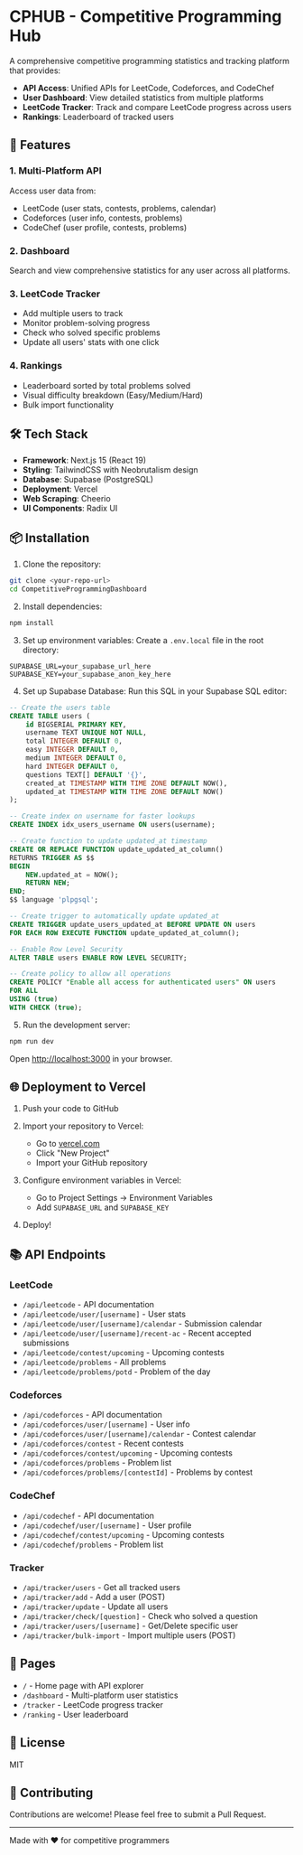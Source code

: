 # CPHUB - Competitive Programming Hub

A comprehensive competitive programming statistics and tracking platform that provides:
- **API Access**: Unified APIs for LeetCode, Codeforces, and CodeChef
- **User Dashboard**: View detailed statistics from multiple platforms
- **LeetCode Tracker**: Track and compare LeetCode progress across users
- **Rankings**: Leaderboard of tracked users

## 🚀 Features

### 1. Multi-Platform API
Access user data from:
- LeetCode (user stats, contests, problems, calendar)
- Codeforces (user info, contests, problems)
- CodeChef (user profile, contests, problems)

### 2. Dashboard
Search and view comprehensive statistics for any user across all platforms.

### 3. LeetCode Tracker
- Add multiple users to track
- Monitor problem-solving progress
- Check who solved specific problems
- Update all users' stats with one click

### 4. Rankings
- Leaderboard sorted by total problems solved
- Visual difficulty breakdown (Easy/Medium/Hard)
- Bulk import functionality

## 🛠️ Tech Stack

- **Framework**: Next.js 15 (React 19)
- **Styling**: TailwindCSS with Neobrutalism design
- **Database**: Supabase (PostgreSQL)
- **Deployment**: Vercel
- **Web Scraping**: Cheerio
- **UI Components**: Radix UI

## 📦 Installation

1. Clone the repository:
```bash
git clone <your-repo-url>
cd CompetitiveProgrammingDashboard
```

2. Install dependencies:
```bash
npm install
```

3. Set up environment variables:
Create a `.env.local` file in the root directory:
```env
SUPABASE_URL=your_supabase_url_here
SUPABASE_KEY=your_supabase_anon_key_here
```

4. Set up Supabase Database:
Run this SQL in your Supabase SQL editor:

```sql
-- Create the users table
CREATE TABLE users (
    id BIGSERIAL PRIMARY KEY,
    username TEXT UNIQUE NOT NULL,
    total INTEGER DEFAULT 0,
    easy INTEGER DEFAULT 0,
    medium INTEGER DEFAULT 0,
    hard INTEGER DEFAULT 0,
    questions TEXT[] DEFAULT '{}',
    created_at TIMESTAMP WITH TIME ZONE DEFAULT NOW(),
    updated_at TIMESTAMP WITH TIME ZONE DEFAULT NOW()
);

-- Create index on username for faster lookups
CREATE INDEX idx_users_username ON users(username);

-- Create function to update updated_at timestamp
CREATE OR REPLACE FUNCTION update_updated_at_column()
RETURNS TRIGGER AS $$
BEGIN
    NEW.updated_at = NOW();
    RETURN NEW;
END;
$$ language 'plpgsql';

-- Create trigger to automatically update updated_at
CREATE TRIGGER update_users_updated_at BEFORE UPDATE ON users
FOR EACH ROW EXECUTE FUNCTION update_updated_at_column();

-- Enable Row Level Security
ALTER TABLE users ENABLE ROW LEVEL SECURITY;

-- Create policy to allow all operations
CREATE POLICY "Enable all access for authenticated users" ON users
FOR ALL
USING (true)
WITH CHECK (true);
```

5. Run the development server:
```bash
npm run dev
```

Open [http://localhost:3000](http://localhost:3000) in your browser.

## 🌐 Deployment to Vercel

1. Push your code to GitHub

2. Import your repository to Vercel:
   - Go to [vercel.com](https://vercel.com)
   - Click "New Project"
   - Import your GitHub repository

3. Configure environment variables in Vercel:
   - Go to Project Settings → Environment Variables
   - Add `SUPABASE_URL` and `SUPABASE_KEY`

4. Deploy!

## 📚 API Endpoints

### LeetCode
- `/api/leetcode` - API documentation
- `/api/leetcode/user/[username]` - User stats
- `/api/leetcode/user/[username]/calendar` - Submission calendar
- `/api/leetcode/user/[username]/recent-ac` - Recent accepted submissions
- `/api/leetcode/contest/upcoming` - Upcoming contests
- `/api/leetcode/problems` - All problems
- `/api/leetcode/problems/potd` - Problem of the day

### Codeforces
- `/api/codeforces` - API documentation
- `/api/codeforces/user/[username]` - User info
- `/api/codeforces/user/[username]/calendar` - Contest calendar
- `/api/codeforces/contest` - Recent contests
- `/api/codeforces/contest/upcoming` - Upcoming contests
- `/api/codeforces/problems` - Problem list
- `/api/codeforces/problems/[contestId]` - Problems by contest

### CodeChef
- `/api/codechef` - API documentation
- `/api/codechef/user/[username]` - User profile
- `/api/codechef/contest/upcoming` - Upcoming contests
- `/api/codechef/problems` - Problem list

### Tracker
- `/api/tracker/users` - Get all tracked users
- `/api/tracker/add` - Add a user (POST)
- `/api/tracker/update` - Update all users
- `/api/tracker/check/[question]` - Check who solved a question
- `/api/tracker/users/[username]` - Get/Delete specific user
- `/api/tracker/bulk-import` - Import multiple users (POST)

## 🎨 Pages

- `/` - Home page with API explorer
- `/dashboard` - Multi-platform user statistics
- `/tracker` - LeetCode progress tracker
- `/ranking` - User leaderboard

## 📝 License

MIT

## 🤝 Contributing

Contributions are welcome! Please feel free to submit a Pull Request.

---

Made with ❤️ for competitive programmers
